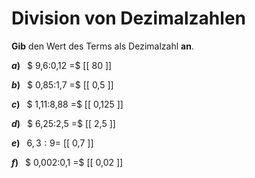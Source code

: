 <!--
version:  0.0.1

language: de

@style
main > *:not(:last-child) {
  margin-bottom: 3rem;
}

input {
    text-align: center;
}

.flex-container {
    display: flex;
    flex-wrap: wrap;
    align-items: stretch;
    gap: 20px;
}

.flex-child {
    flex: 1;
    min-width: 350px;
    margin-right: 20px;
}

@media (max-width: 400px) {
    .flex-child {
        flex: 100%;
        margin-right: 0;
    }
}
@end

formula: \carry   \textcolor{red}{\scriptsize #1}
formula: \digit   \rlap{\carry{#1}}\phantom{#2}#2
formula: \permil  \text{‰}

import: https://raw.githubusercontent.com/LiaTemplates/Tikz-Jax/main/README.md

script: https://cdn.jsdelivr.net/gh/LiaTemplates/Tikz-Jax@main/dist/index.js


tags: Division, Dezimalzahlen, sehr leicht, sehr niedrig, Angeben

comment: Multipliziere Dezimalzahlen im Kopf.

author: Martin Lommatzsch

-->




# Division von Dezimalzahlen

**Gib** den Wert des Terms als Dezimalzahl **an**.

<section class="flex-container">

<div class="flex-child">

__$a)\;\;$__ $ 9,6:0,12 =$ [[  80  ]]

</div> 
<div class="flex-child">

__$b)\;\;$__ $ 0,85:1,7 =$ [[  0,5  ]]

</div> 
<div class="flex-child">

__$c)\;\;$__ $ 1,11:8,88 =$ [[  0,125  ]]

</div> 
<div class="flex-child">

__$d)\;\;$__ $ 6,25:2,5 =$ [[  2,5  ]]

</div> 
<div class="flex-child">

__$e)\;\;$__ $6,3 :9 =$ [[  0,7  ]]

</div> 
<div class="flex-child">

__$f)\;\;$__ $ 0,002:0,1 =$ [[  0,02  ]]

</div> 
</section>





